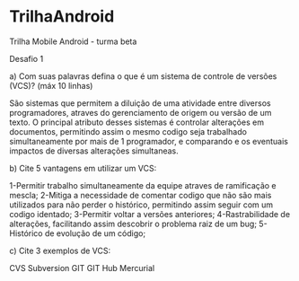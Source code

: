 # TrilhaAndroid
Trilha Mobile Android - turma beta

Desafio 1


a)	Com suas palavras defina o que é um sistema de controle de versões (VCS)? (máx 10 linhas)

São sistemas que permitem a diluição de uma atividade entre diversos programadores, atraves do gerenciamento de origem ou versão de um texto. O principal atributo desses sistemas é controlar alterações em documentos, permitindo assim o mesmo codigo seja trabalhado simultaneamente por mais de 1 programador, e comparando e os eventuais impactos de diversas alterações simultaneas.


b)	Cite 5 vantagens em utilizar um VCS:

1-Permitir trabalho simultaneamente da equipe atraves de ramificação e mescla;
2-Mitiga a necessidade de comentar codigo que não são mais utilizados para não perder o histórico, permitindo assim seguir com um codigo identado;
3-Permitir voltar a versões anteriores;
4-Rastrabilidade de alterações, facilitando assim descobrir o problema raiz de um bug;
5-Histórico de evolução de um código;



c)	Cite 3 exemplos de VCS:

CVS
Subversion
GIT
GIT Hub
Mercurial
